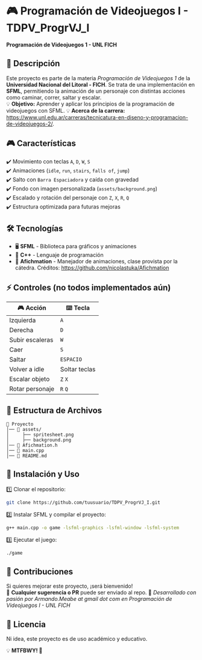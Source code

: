 
# 🎮 Programación de Videojuegos I - TDPV_ProgrVJ_I

**Programación de Videojuegos 1 - UNL FICH**  

## 📌 Descripción

Este proyecto es parte de la materia *Programación de Videojuegos 1* de la **Universidad Nacional del Litoral - FICH**. Se trata de una implementación en **SFML**, permitiendo la animación de un personaje con distintas acciones como caminar, correr, saltar y escalar.  
💡 **Objetivo:** Aprender y aplicar los principios de la programación de videojuegos con SFML.
💡 **Acerca de la carrera:** https://www.unl.edu.ar/carreras/tecnicatura-en-diseno-y-programacion-de-videojuegos-2/.

## 🎮 Características

✔️ Movimiento con teclas `A`, `D`, `W`, `S`  
✔️ Animaciones (`idle`, `run`, `stairs`, `falls of`, `jump`)  
✔️ Salto con `Barra Espaciadora` y caída con gravedad  
✔️ Fondo con imagen personalizada (`assets/background.png`)  
✔️ Escalado y rotación del personaje con `Z`, `X`, `R`, `Q`  
✔️ Estructura optimizada para futuras mejoras  

## 🛠️ Tecnologías

- 🖥️ **SFML** - Biblioteca para gráficos y animaciones  
- 🔗 **C++** - Lenguaje de programación  
- 🎨 **Afichmation** - Manejador de animaciones, clase provista por la cátedra. Créditos: https://github.com/nicolastuka/Afichmation 

## ⚡ Controles (no todos implementados aún)

| 🎮 Acción          | ⌨️ Tecla |
|-------------------|----------|
| Izquierda        | `A`      |
| Derecha          | `D`      |
| Subir escaleras  | `W`      |
| Caer             | `S`      |
| Saltar           | `ESPACIO` |
| Volver a idle    | Soltar teclas |
| Escalar objeto   | `Z` `X`  |
| Rotar personaje  | `R` `Q`  |


## 📂 Estructura de Archivos
```
📁 Proyecto
│── 🎨 assets/
│     ├── spritesheet.png
│     ├── background.png
│── 📜 Afichmation.h
│── 📜 main.cpp
│── 📜 README.md
```

## 📝 Instalación y Uso

1️⃣ Clonar el repositorio:  
```sh
git clone https://github.com/tuusuario/TDPV_ProgrVJ_I.git
```

2️⃣ Instalar SFML y compilar el proyecto:  
```sh
g++ main.cpp -o game -lsfml-graphics -lsfml-window -lsfml-system
```

3️⃣ Ejecutar el juego:  
```sh
./game
```

## 🤝 Contribuciones
Si quieres mejorar este proyecto, ¡será bienvenido!  
📌 **Cualquier sugerencia o PR** puede ser enviado al repo.
📢 *Desarrollado con pasión por Armando.Meabe at gmail dot com en Programación de Videojuegos I - UNL FICH*

## 📜 Licencia
Ni idea, este proyecto es de uso académico y educativo.  

💡 **MTFBWY! 🚀**
